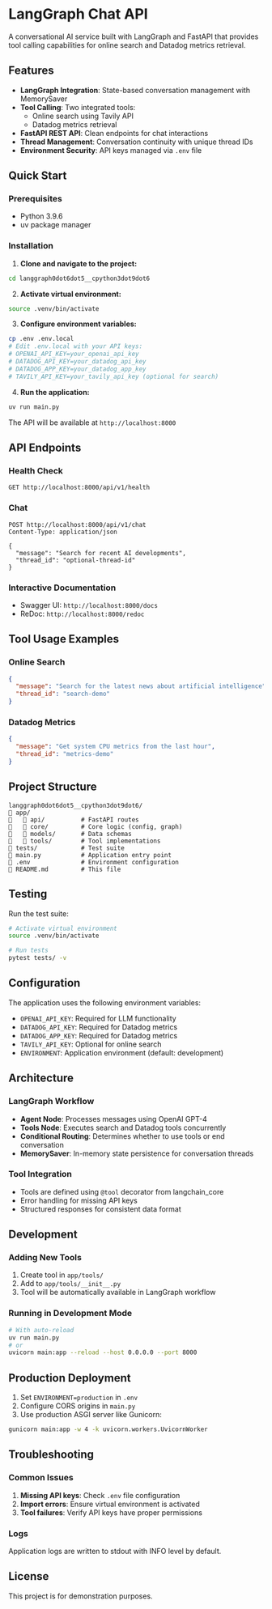 # LangGraph Chat API

A conversational AI service built with LangGraph and FastAPI that provides tool calling capabilities for online search and Datadog metrics retrieval.

## Features

- **LangGraph Integration**: State-based conversation management with MemorySaver
- **Tool Calling**: Two integrated tools:
  - Online search using Tavily API
  - Datadog metrics retrieval
- **FastAPI REST API**: Clean endpoints for chat interactions
- **Thread Management**: Conversation continuity with unique thread IDs
- **Environment Security**: API keys managed via `.env` file

## Quick Start

### Prerequisites

- Python 3.9.6
- uv package manager

### Installation

1. **Clone and navigate to the project:**
```bash
cd langgraph0dot6dot5__cpython3dot9dot6
```

2. **Activate virtual environment:**
```bash
source .venv/bin/activate
```

3. **Configure environment variables:**
```bash
cp .env .env.local
# Edit .env.local with your API keys:
# OPENAI_API_KEY=your_openai_api_key
# DATADOG_API_KEY=your_datadog_api_key  
# DATADOG_APP_KEY=your_datadog_app_key
# TAVILY_API_KEY=your_tavily_api_key (optional for search)
```

4. **Run the application:**
```bash
uv run main.py
```

The API will be available at `http://localhost:8000`

## API Endpoints

### Health Check
```http
GET http://localhost:8000/api/v1/health
```

### Chat
```http
POST http://localhost:8000/api/v1/chat
Content-Type: application/json

{
  "message": "Search for recent AI developments",
  "thread_id": "optional-thread-id"
}
```

### Interactive Documentation
- Swagger UI: `http://localhost:8000/docs`
- ReDoc: `http://localhost:8000/redoc`

## Tool Usage Examples

### Online Search
```json
{
  "message": "Search for the latest news about artificial intelligence",
  "thread_id": "search-demo"
}
```

### Datadog Metrics
```json
{
  "message": "Get system CPU metrics from the last hour",
  "thread_id": "metrics-demo"
}
```

## Project Structure

```
langgraph0dot6dot5__cpython3dot9dot6/
   app/
      api/          # FastAPI routes
      core/         # Core logic (config, graph)
      models/       # Data schemas
      tools/        # Tool implementations
   tests/            # Test suite
   main.py           # Application entry point
   .env              # Environment configuration
   README.md         # This file
```

## Testing

Run the test suite:
```bash
# Activate virtual environment
source .venv/bin/activate

# Run tests
pytest tests/ -v
```

## Configuration

The application uses the following environment variables:

- `OPENAI_API_KEY`: Required for LLM functionality
- `DATADOG_API_KEY`: Required for Datadog metrics
- `DATADOG_APP_KEY`: Required for Datadog metrics  
- `TAVILY_API_KEY`: Optional for online search
- `ENVIRONMENT`: Application environment (default: development)

## Architecture

### LangGraph Workflow
- **Agent Node**: Processes messages using OpenAI GPT-4
- **Tools Node**: Executes search and Datadog tools concurrently
- **Conditional Routing**: Determines whether to use tools or end conversation
- **MemorySaver**: In-memory state persistence for conversation threads

### Tool Integration
- Tools are defined using `@tool` decorator from langchain_core
- Error handling for missing API keys
- Structured responses for consistent data format

## Development

### Adding New Tools
1. Create tool in `app/tools/`
2. Add to `app/tools/__init__.py`
3. Tool will be automatically available in LangGraph workflow

### Running in Development Mode
```bash
# With auto-reload
uv run main.py
# or
uvicorn main:app --reload --host 0.0.0.0 --port 8000
```

## Production Deployment

1. Set `ENVIRONMENT=production` in `.env`
2. Configure CORS origins in `main.py`
3. Use production ASGI server like Gunicorn:
```bash
gunicorn main:app -w 4 -k uvicorn.workers.UvicornWorker
```

## Troubleshooting

### Common Issues

1. **Missing API keys**: Check `.env` file configuration
2. **Import errors**: Ensure virtual environment is activated
3. **Tool failures**: Verify API keys have proper permissions

### Logs
Application logs are written to stdout with INFO level by default.

## License

This project is for demonstration purposes.